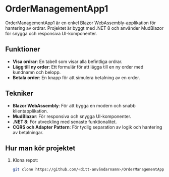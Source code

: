 # OrderManagementApp1

OrderManagementApp1 är en enkel Blazor WebAssembly-applikation för hantering av ordrar. Projektet är byggt med .NET 8 och använder MudBlazor för snygga och responsiva UI-komponenter.

## Funktioner
- **Visa ordrar**: En tabell som visar alla befintliga ordrar.
- **Lägg till ny order**: Ett formulär för att lägga till en ny order med kundnamn och belopp.
- **Betala order**: En knapp för att simulera betalning av en order.

## Tekniker
- **Blazor WebAssembly**: För att bygga en modern och snabb klientapplikation.
- **MudBlazor**: För responsiva och snygga UI-komponenter.
- **.NET 8**: För utveckling med senaste funktionalitet.
- **CQRS och Adapter Pattern**: För tydlig separation av logik och hantering av betalningar.

## Hur man kör projektet
1. Klona repot:
   ```bash
   git clone https://github.com/<ditt-användarnamn>/OrderManagementApp1.git
